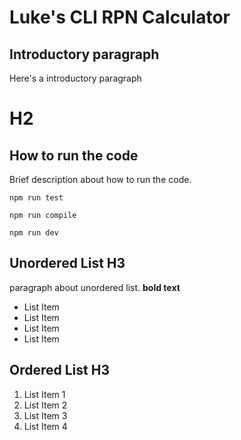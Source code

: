 # Luke's CLI RPN Calculator

## Introductory paragraph

Here's a introductory paragraph

# H2

## How to run the code

Brief description about how to run the code.

    npm run test

    npm run compile

    npm run dev

## Unordered List H3

paragraph about unordered list. **bold text**

- List Item
- List Item
- List Item
- List Item

## Ordered List H3

1. List Item 1
2. List Item 2
3. List Item 3
4. List Item 4

